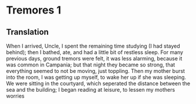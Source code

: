 # Tremores 1

## Translation

When I arrived, Uncle, I spent the remaining time studying (I had stayed behind); then I bathed, ate, and had a little bit of restless sleep. For many previous days, ground tremors were felt, it was less alarming, because it was common in Campania; but that night they became so strong, that everything seemed to not be moving, just toppling. Then my mother burst into the room, I was getting up myself, to wake her up if she was sleeping. We were sitting in the courtyard, which seperated the distance between the sea and the building; I began reading at leisure, to lessen my mothers worries

